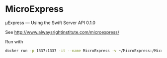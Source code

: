 # MicroExpress

µExpress — Using the Swift Server API 0.1.0

See http://www.alwaysrightinstitute.com/microexpress/

Run with

```bash
docker run -p 1337:1337 -it --name MicroExpress -v ~/MicroExpress:/MicroExpress -w/MicroExpress swift:4.0 /bin/bash
````
